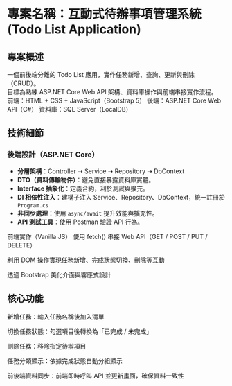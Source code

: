 # 專案名稱：互動式待辦事項管理系統 (Todo List Application)

## 專案概述

一個前後端分離的 Todo List 應用，實作任務新增、查詢、更新與刪除（CRUD）。  
目標為熟練 ASP.NET Core Web API 架構、資料庫操作與前端串接實作流程。  
前端：HTML + CSS + JavaScript（Bootstrap 5）
後端：ASP.NET Core Web API（C#）
資料庫：SQL Server（LocalDB）

## 技術細節

### 後端設計（ASP.NET Core）

- **分層架構**：Controller ➝ Service ➝ Repository ➝ DbContext
- **DTO（資料傳輸物件）**：避免直接暴露資料庫實體。
- **Interface 抽象化**：定義合約，利於測試與擴充。
- **DI 相依性注入**：建構子注入 Service、Repository、DbContext，統一註冊於 `Program.cs`
- **非同步處理**：使用 `async/await` 提升效能與擴充性。
- **API 測試工具**：使用 Postman 驗證 API 行為。

前端實作（Vanilla JS）
使用 fetch() 串接 Web API（GET / POST / PUT / DELETE）

利用 DOM 操作實現任務新增、完成狀態切換、刪除等互動

透過 Bootstrap 美化介面與響應式設計

## 核心功能

新增任務：輸入任務名稱後加入清單

切換任務狀態：勾選項目後轉換為「已完成 / 未完成」

刪除任務：移除指定待辦項目

任務分類顯示：依據完成狀態自動分組顯示

前後端資料同步：前端即時呼叫 API 並更新畫面，確保資料一致性
